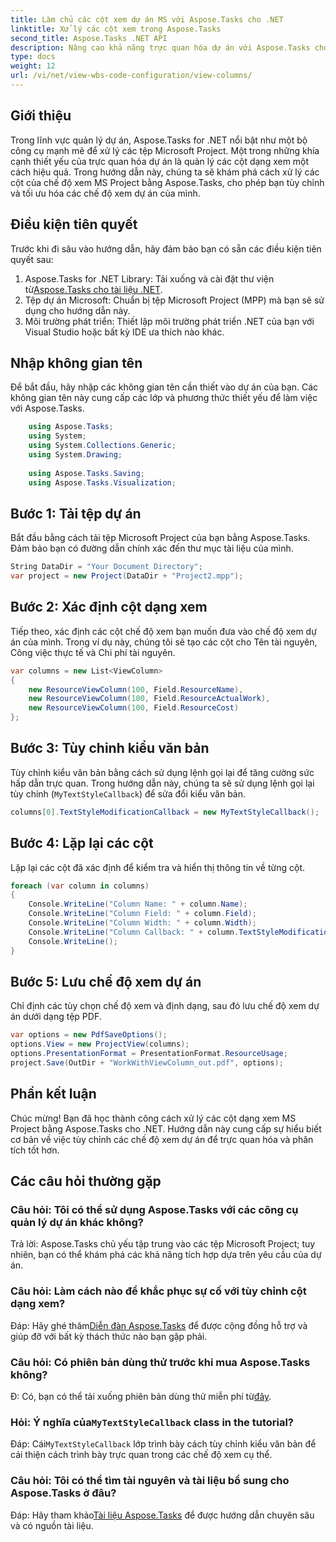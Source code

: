 ```yaml
---
title: Làm chủ các cột xem dự án MS với Aspose.Tasks cho .NET
linktitle: Xử lý các cột xem trong Aspose.Tasks
second_title: Aspose.Tasks .NET API
description: Nâng cao khả năng trực quan hóa dự án với Aspose.Tasks cho .NET. Tìm hiểu cách xử lý các cột dạng xem MS Project theo từng bước. Tăng cường hiệu quả và tùy biến.
type: docs
weight: 12
url: /vi/net/view-wbs-code-configuration/view-columns/
---
```

## Giới thiệu
Trong lĩnh vực quản lý dự án, Aspose.Tasks for .NET nổi bật như một bộ công cụ mạnh mẽ để xử lý các tệp Microsoft Project. Một trong những khía cạnh thiết yếu của trực quan hóa dự án là quản lý các cột dạng xem một cách hiệu quả. Trong hướng dẫn này, chúng ta sẽ khám phá cách xử lý các cột của chế độ xem MS Project bằng Aspose.Tasks, cho phép bạn tùy chỉnh và tối ưu hóa các chế độ xem dự án của mình.
## Điều kiện tiên quyết
Trước khi đi sâu vào hướng dẫn, hãy đảm bảo bạn có sẵn các điều kiện tiên quyết sau:
1.  Aspose.Tasks for .NET Library: Tải xuống và cài đặt thư viện từ[Aspose.Tasks cho tài liệu .NET](https://reference.aspose.com/tasks/net/).
2. Tệp dự án Microsoft: Chuẩn bị tệp Microsoft Project (MPP) mà bạn sẽ sử dụng cho hướng dẫn này.
3. Môi trường phát triển: Thiết lập môi trường phát triển .NET của bạn với Visual Studio hoặc bất kỳ IDE ưa thích nào khác.
## Nhập không gian tên
Để bắt đầu, hãy nhập các không gian tên cần thiết vào dự án của bạn. Các không gian tên này cung cấp các lớp và phương thức thiết yếu để làm việc với Aspose.Tasks.
```csharp
    using Aspose.Tasks;
    using System;
    using System.Collections.Generic;
    using System.Drawing;
    
    using Aspose.Tasks.Saving;
    using Aspose.Tasks.Visualization;
```
## Bước 1: Tải tệp dự án
Bắt đầu bằng cách tải tệp Microsoft Project của bạn bằng Aspose.Tasks. Đảm bảo bạn có đường dẫn chính xác đến thư mục tài liệu của mình.
```csharp
String DataDir = "Your Document Directory";
var project = new Project(DataDir + "Project2.mpp");
```
## Bước 2: Xác định cột dạng xem
Tiếp theo, xác định các cột chế độ xem bạn muốn đưa vào chế độ xem dự án của mình. Trong ví dụ này, chúng tôi sẽ tạo các cột cho Tên tài nguyên, Công việc thực tế và Chi phí tài nguyên.
```csharp
var columns = new List<ViewColumn>
{
    new ResourceViewColumn(100, Field.ResourceName),
    new ResourceViewColumn(100, Field.ResourceActualWork),
    new ResourceViewColumn(100, Field.ResourceCost)
};
```
## Bước 3: Tùy chỉnh kiểu văn bản
Tùy chỉnh kiểu văn bản bằng cách sử dụng lệnh gọi lại để tăng cường sức hấp dẫn trực quan. Trong hướng dẫn này, chúng ta sẽ sử dụng lệnh gọi lại tùy chỉnh (`MyTextStyleCallback`) để sửa đổi kiểu văn bản.
```csharp
columns[0].TextStyleModificationCallback = new MyTextStyleCallback();
```
## Bước 4: Lặp lại các cột
Lặp lại các cột đã xác định để kiểm tra và hiển thị thông tin về từng cột.
```csharp
foreach (var column in columns)
{
    Console.WriteLine("Column Name: " + column.Name);
    Console.WriteLine("Column Field: " + column.Field);
    Console.WriteLine("Column Width: " + column.Width);
    Console.WriteLine("Column Callback: " + column.TextStyleModificationCallback);
    Console.WriteLine();
}
```
## Bước 5: Lưu chế độ xem dự án
Chỉ định các tùy chọn chế độ xem và định dạng, sau đó lưu chế độ xem dự án dưới dạng tệp PDF.
```csharp
var options = new PdfSaveOptions();
options.View = new ProjectView(columns);
options.PresentationFormat = PresentationFormat.ResourceUsage;
project.Save(OutDir + "WorkWithViewColumn_out.pdf", options);
```
## Phần kết luận
Chúc mừng! Bạn đã học thành công cách xử lý các cột dạng xem MS Project bằng Aspose.Tasks cho .NET. Hướng dẫn này cung cấp sự hiểu biết cơ bản về việc tùy chỉnh các chế độ xem dự án để trực quan hóa và phân tích tốt hơn.

## Các câu hỏi thường gặp
### Câu hỏi: Tôi có thể sử dụng Aspose.Tasks với các công cụ quản lý dự án khác không?
Trả lời: Aspose.Tasks chủ yếu tập trung vào các tệp Microsoft Project; tuy nhiên, bạn có thể khám phá các khả năng tích hợp dựa trên yêu cầu của dự án.
### Câu hỏi: Làm cách nào để khắc phục sự cố với tùy chỉnh cột dạng xem?
 Đáp: Hãy ghé thăm[Diễn đàn Aspose.Tasks](https://forum.aspose.com/c/tasks/15) để được cộng đồng hỗ trợ và giúp đỡ với bất kỳ thách thức nào bạn gặp phải.
### Câu hỏi: Có phiên bản dùng thử trước khi mua Aspose.Tasks không?
 Đ: Có, bạn có thể tải xuống phiên bản dùng thử miễn phí từ[đây](https://releases.aspose.com/).
###  Hỏi: Ý nghĩa của`MyTextStyleCallback` class in the tutorial?
 Đáp: Cái`MyTextStyleCallback` lớp trình bày cách tùy chỉnh kiểu văn bản để cải thiện cách trình bày trực quan trong các chế độ xem cụ thể.
### Câu hỏi: Tôi có thể tìm tài nguyên và tài liệu bổ sung cho Aspose.Tasks ở đâu?
 Đáp: Hãy tham khảo[Tài liệu Aspose.Tasks](https://reference.aspose.com/tasks/net/) để được hướng dẫn chuyên sâu và có nguồn tài liệu.